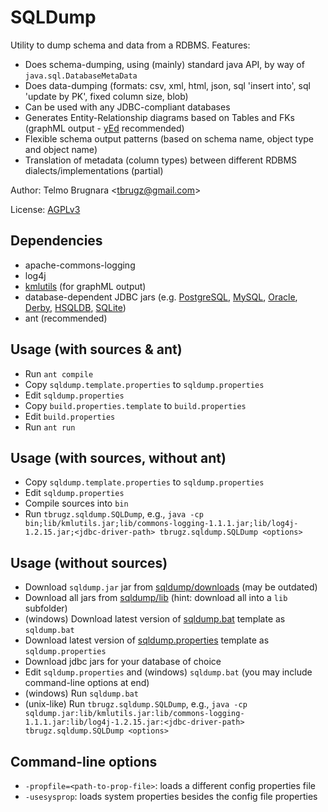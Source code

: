 
SQLDump
=======

Utility to dump schema and data from a RDBMS. Features:

- Does schema-dumping, using (mainly) standard java API, by way of `java.sql.DatabaseMetaData`
- Does data-dumping (formats: csv, xml, html, json, sql 'insert into', sql 'update by PK', fixed column size, blob)
- Can be used with any JDBC-compliant databases
- Generates Entity-Relationship diagrams based on Tables and FKs (graphML output - [yEd](http://www.yworks.com/products/yed/) recommended)
- Flexible schema output patterns (based on schema name, object type and object name)
- Translation of metadata (column types) between different RDBMS dialects/implementations (partial)

Author: Telmo Brugnara <[tbrugz@gmail.com](mailto:tbrugz@gmail.com)>

License: [AGPLv3](http://www.gnu.org/licenses/agpl.html)


Dependencies
------------
- apache-commons-logging
- log4j
- [kmlutils](https://bitbucket.org/tbrugz/kmlutils) (for graphML output)
- database-dependent JDBC jars (e.g. 
	[PostgreSQL](http://jdbc.postgresql.org/download.html), 
	[MySQL](http://dev.mysql.com/downloads/connector/j/5.0.html), 
	[Oracle](http://www.oracle.com/technetwork/database/features/jdbc/index-091264.html),
	[Derby](http://db.apache.org/derby/derby_downloads.html),
	[HSQLDB](http://hsqldb.org/),
	[SQLite](http://code.google.com/p/sqlite-jdbc/))
- ant (recommended)


Usage (with sources & ant)
--------------------------
- Run `ant compile`
- Copy `sqldump.template.properties` to `sqldump.properties`
- Edit `sqldump.properties`
- Copy `build.properties.template` to `build.properties`
- Edit `build.properties`
- Run `ant run`


Usage (with sources, without ant)
---------------------------------
- Copy `sqldump.template.properties` to `sqldump.properties`
- Edit `sqldump.properties`
- Compile sources into `bin`
- Run `tbrugz.sqldump.SQLDump`, e.g., `java -cp bin;lib/kmlutils.jar;lib/commons-logging-1.1.1.jar;lib/log4j-1.2.15.jar;<jdbc-driver-path> tbrugz.sqldump.SQLDump <options>`


Usage (without sources)
-----------------------
- Download `sqldump.jar` jar from [sqldump/downloads](https://bitbucket.org/tbrugz/sqldump/downloads) (may be outdated)
- Download all jars from [sqldump/lib](https://bitbucket.org/tbrugz/sqldump/src/tip/lib/) (hint: download all into a `lib` subfolder)
- (windows) Download latest version of [sqldump.bat](https://bitbucket.org/tbrugz/sqldump/raw/tip/sqldump.bat.template) template as `sqldump.bat`
- Download latest version of [sqldump.properties](https://bitbucket.org/tbrugz/sqldump/raw/tip/sqldump.template.properties) template as `sqldump.properties`
- Download jdbc jars for your database of choice
- Edit `sqldump.properties` and (windows) `sqldump.bat` (you may include command-line options at end)
- (windows) Run `sqldump.bat`
- (unix-like) Run `tbrugz.sqldump.SQLDump`, e.g., `java -cp sqldump.jar:lib/kmlutils.jar:lib/commons-logging-1.1.1.jar:lib/log4j-1.2.15.jar:<jdbc-driver-path> tbrugz.sqldump.SQLDump <options>`


Command-line options
--------------------
- `-propfile=<path-to-prop-file>`: loads a different config properties file
- `-usesysprop`: loads system properties besides the config file properties

